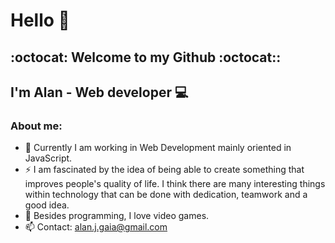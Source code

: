 # Hello 👋
## :octocat: Welcome to my Github :octocat::
## I'm Alan - Web developer 💻

### About me:
- 🌱 Currently I am working in Web Development mainly oriented in JavaScript.
- ⚡ I am fascinated by the idea of being able to create something that improves people's quality of life. I think there are many interesting things within technology that can be done with dedication, teamwork and a good idea.
- 👾 Besides programming, I love video games.
- 📫 Contact: alan.j.gaia@gmail.com


<!--
**AlanGaia/AlanGaia** is a ✨ _special_ ✨ repository because its `README.md` (this file) appears on your GitHub profile.

Here are some ideas to get you started:

- 🔭 I’m currently working on ...
- 🌱 I’m currently learning ...
- 👯 I’m looking to collaborate on ...
- 🤔 I’m looking for help with ...
- 💬 Ask me about ...
- 📫 How to reach me: ...
- 😄 Pronouns: ...
- ⚡ Fun fact: ...
-->
